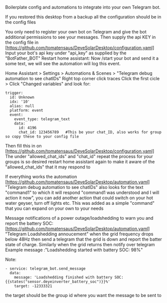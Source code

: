 Boilerplate config and automations to integrate into your own Telegram bot.

If you restored this desktop from a backup all the configuration should be in the config files

You only need to register your own bot on Telegram and give the bot additional permissions to see your messages.
Then supply the api KEY in the config file
in [https://github.com/tomatensaus/DeyeSolarDesktop/configuration.yaml]
Input your bot's api key under "api_key" as supplied by the "BotFather_BOT"
Restart home assistant:
Now /start your bot and send it a some text, we will see the automation will log this event.

Home Assistant > Settings > Automations & Scenes > "Telegram debug automation to see chatIDs"
Right top corner click traces
Click the first cicle > Click "Changed variables" and look for:
```
trigger:
  id: Unknown
  idx: '10'
  alias: null
  platform: event
  event:
    event_type: telegram_text
    data:
      id: 4196
      chat_id: 123456789   #This be your chat_ID, also works for group so copy these to your config file
```  
Then fill this in on [https://github.com/tomatensaus/DeyeSolarDesktop/configuration.yaml]
The under "allowed_chat_ids"
and "chat_id"
repeat the process for your groups is so desired
restart home assistant again to make it aware of the "allowed_chat_ids" that it may respond to

If everything works the automation [https://github.com/tomatensaus/DeyeSolarDesktop/automation.yaml]
"Telegram debug automation to see chatIDs" also looks for the text "command1" to which it will respond
"command1 was understood and I will action it now", you can add another action that could switch on your hot water geyser, turn off lights etc. This was added as a simple "command" that you can expand on your own to your needs  


Message notifications of a power outage/loadshedding to warn you and report the battery SOC:
[https://github.com/tomatensaus/DeyeSolarDesktop/automation.yaml]
"Telegram Loadshedding annoucement" when the grid frequency drops below 48Hz then send a telegram that the grid is down and report the batter state of charge. Similarly when the grid returns then notify over telegram
Example message :"Loadshedding started with battery SOC: 98%"

Note:
```
- service: telegram_bot.send_message
  data:
    message: 'Loadshedding finished with battery SOC: {{states("sensor.deyeinverter_battery_soc")}}%'
    target: -12333321
```
the target should be the group id where you want the message to be sent to
